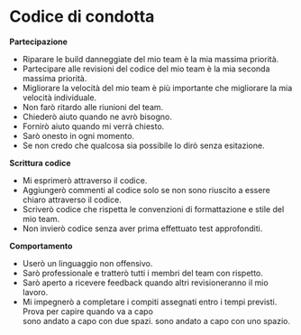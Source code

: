# Codice di condotta
**Partecipazione**
- Riparare le build danneggiate del mio team è la mia massima priorità.
- Partecipare alle revisioni del codice del mio team è la mia seconda massima priorità.
- Migliorare la velocità del mio team è più importante che migliorare la mia velocità individuale.
- Non farò ritardo alle riunioni del team.
- Chiederò aiuto quando ne avrò bisogno.
- Fornirò aiuto quando mi verrà chiesto.
- Sarò onesto in ogni momento.
- Se non credo che qualcosa sia possibile lo dirò senza esitazione.

**Scrittura codice**
- Mi esprimerò attraverso il codice.
- Aggiungerò commenti al codice solo se non sono riuscito a essere chiaro attraverso il codice.
- Scriverò codice che rispetta le convenzioni di formattazione e stile del mio team.
- Non invierò codice senza aver prima effettuato test approfonditi.

**Comportamento**
- Userò un linguaggio non offensivo.
- Sarò professionale e tratterò tutti i membri del team con rispetto.
- Sarò aperto a ricevere feedback quando altri revisioneranno il mio lavoro.
- Mi impegnerò a completare i compiti assegnati entro i tempi previsti.
Prova per capire quando va a capo  
sono andato a capo con due spazi.
sono andato a capo con uno spazio.
